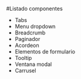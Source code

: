 #Listado componentes

- Tabs 
- Menu dropdown 
- Breadcrumb
- Paginador
- Acordeon 
- Elementos de formulario
- Tooltip
- Ventana modal
- Carrusel